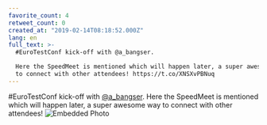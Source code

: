 ```yaml
---
favorite_count: 4
retweet_count: 0
created_at: "2019-02-14T08:18:52.000Z"
lang: en
full_text: >-
  #EuroTestConf kick-off with @a_bangser. 

  Here the SpeedMeet is mentioned which will happen later, a super awesome way
  to connect with other attendees! https://t.co/XNSXvPBNuq
---
```


#EuroTestConf kick-off with [@a_bangser](https://twitter.com/a_bangser). Here
the SpeedMeet is mentioned which will happen later, a super awesome way to
connect with other attendees!
![Embedded Photo](https://twitter-media-coderbyheart.s3.eu-north-1.amazonaws.com/1095960554479456256-DzWiTeIWsAABbmr.jpg)
